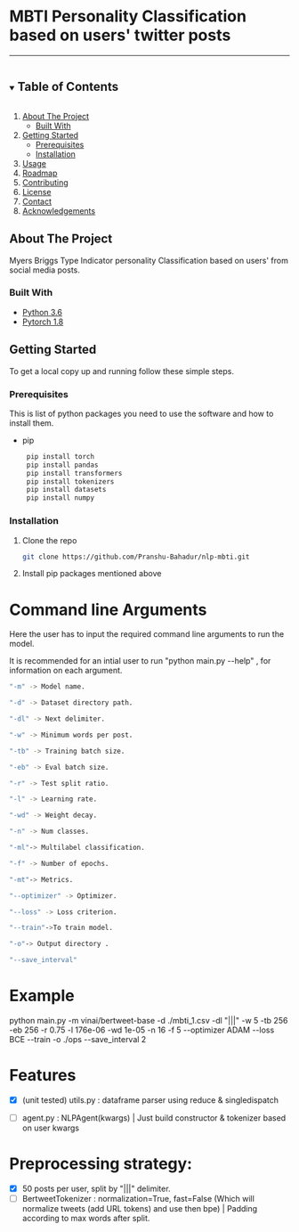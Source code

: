 # MBTI Personality Classification based on users' twitter posts
------
<!-- TABLE OF CONTENTS -->
<details open="open">
  <summary><h2 style="display: inline-block">Table of Contents</h2></summary>
  <ol>
    <li>
      <a href="#about-the-project">About The Project</a>
      <ul>
        <li><a href="#built-with">Built With</a></li>
      </ul>
    </li>
    <li>
      <a href="#getting-started">Getting Started</a>
      <ul>
        <li><a href="#prerequisites">Prerequisites</a></li>
        <li><a href="#installation">Installation</a></li>
      </ul>
    </li>
    <li><a href="#usage">Usage</a></li>
    <li><a href="#roadmap">Roadmap</a></li>
    <li><a href="#contributing">Contributing</a></li>
    <li><a href="#license">License</a></li>
    <li><a href="#contact">Contact</a></li>
    <li><a href="#acknowledgements">Acknowledgements</a></li>
  </ol>
</details>

<!-- ABOUT THE PROJECT -->
## About The Project  
   Myers Briggs Type Indicator personality Classification based on users' from social media posts.

### Built With

* [Python 3.6]()
* [Pytorch 1.8]()

<!-- GETTING STARTED -->
## Getting Started

To get a local copy up and running follow these simple steps.

### Prerequisites

This is  list of python packages you need to use the software and how to install them.


* pip
  ```sh
   pip install torch 
   pip install pandas 
   pip install transformers 
   pip install tokenizers 
   pip install datasets 
   pip install numpy
  ```

### Installation

1. Clone the repo
   ```sh
   git clone https://github.com/Pranshu-Bahadur/nlp-mbti.git
   ```
2. Install pip packages mentioned above

# Command line Arguments

Here the user has to input the required command line arguments to run the model.

It is recommended for an intial user to run "python main.py --help" , for information on each argument.

```sh
"-m" -> Model name.

"-d" -> Dataset directory path.

"-dl" -> Next delimiter.

"-w" -> Minimum words per post.

"-tb" -> Training batch size.

"-eb" -> Eval batch size.

"-r" -> Test split ratio.

"-l" -> Learning rate.

"-wd" -> Weight decay.

"-n" -> Num classes.

"-ml"-> Multilabel classification.

"-f" -> Number of epochs.

"-mt"-> Metrics.

"--optimizer" -> Optimizer.

"--loss" -> Loss criterion.

"--train"->To train model.

"-o"-> Output directory .

"--save_interval" 
```
# Example

python main.py -m vinai/bertweet-base -d ./mbti_1.csv -dl "|||" -w 5 -tb 256 -eb 256 -r 0.75 -l 176e-06 -wd 1e-05 -n 16 -f 5 --optimizer ADAM --loss BCE --train -o ./ops --save_interval 2


# Features 

- [x] (unit tested) utils.py : dataframe parser using reduce & singledispatch
- [ ] agent.py : NLPAgent(kwargs) | Just build constructor & tokenizer based on user kwargs




# Preprocessing strategy:
- [x] 50 posts per user, split by "|||" delimiter.
- [ ] BertweetTokenizer : normalization=True, fast=False (Which will normalize tweets (add URL tokens) and use then bpe) | Padding according to max words after split.
